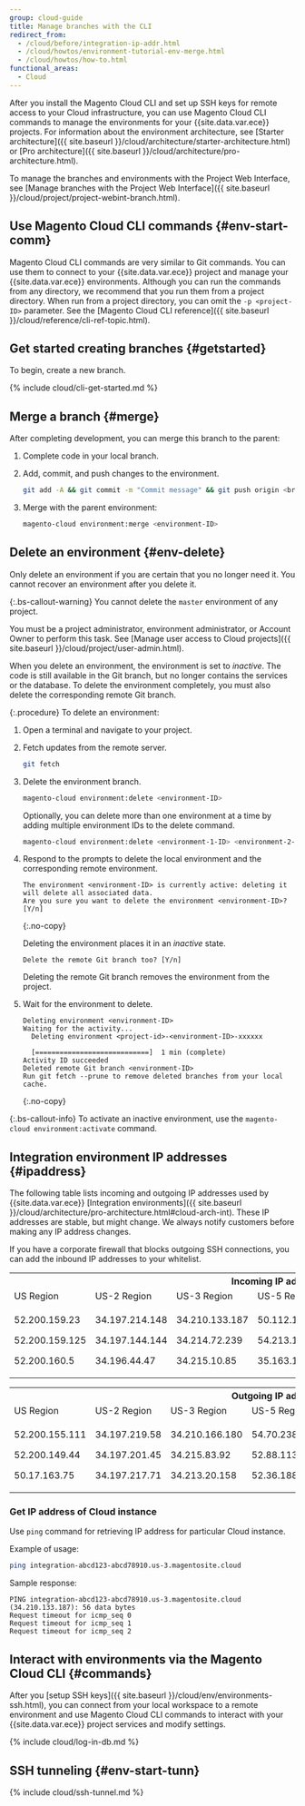 ```yaml
---
group: cloud-guide
title: Manage branches with the CLI
redirect_from:
  - /cloud/before/integration-ip-addr.html
  - /cloud/howtos/environment-tutorial-env-merge.html
  - /cloud/howtos/how-to.html
functional_areas:
  - Cloud
---
```


After you install the Magento Cloud CLI and set up SSH keys for remote access to your Cloud infrastructure, you can use Magento Cloud CLI commands to manage the environments for your {{site.data.var.ece}} projects. For information about the environment architecture, see [Starter architecture]({{ site.baseurl }}/cloud/architecture/starter-architecture.html) or [Pro architecture]({{ site.baseurl }}/cloud/architecture/pro-architecture.html).

To manage the branches and environments with the Project Web Interface, see [Manage branches with the Project Web Interface]({{ site.baseurl }}/cloud/project/project-webint-branch.html).

## Use Magento Cloud CLI commands {#env-start-comm}

Magento Cloud CLI commands are very similar to Git commands. You can use them to connect to your {{site.data.var.ece}} project and manage your {{site.data.var.ece}} environments. Although you can run the commands from any directory, we recommend that you run them from a project directory. When run from a project directory, you can omit the `-p <project-ID>` parameter. See the [Magento Cloud CLI reference]({{ site.baseurl }}/cloud/reference/cli-ref-topic.html).

## Get started creating branches {#getstarted}

To begin, create a new branch.

{% include cloud/cli-get-started.md %}

## Merge a branch {#merge}

After completing development, you can merge this branch to the parent:

1. Complete code in your local branch.

1. Add, commit, and push changes to the environment.

   ```bash
   git add -A && git commit -m "Commit message" && git push origin <branch-name>
   ```

1. Merge with the parent environment:

   ```bash
   magento-cloud environment:merge <environment-ID>
   ```

## Delete an environment {#env-delete}

Only delete an environment if you are certain that you no longer need it. You cannot recover an environment after you delete it.

{:.bs-callout-warning}
You cannot delete the `master` environment of any project.

You must be a project administrator, environment administrator, or Account Owner to perform this task. See [Manage user access to Cloud projects]({{ site.baseurl }}/cloud/project/user-admin.html).

When you delete an environment, the environment is set to _inactive_. The code is still available in the Git branch, but no longer contains the services or the database. To delete the environment completely, you must also delete the corresponding remote Git branch.

{:.procedure}
To delete an environment:

1. Open a terminal and navigate to your project.

1. Fetch updates from the remote server.

   ```bash
   git fetch
   ```

1. Delete the environment branch.

   ```bash
   magento-cloud environment:delete <environment-ID>
   ```

   Optionally, you can delete more than one environment at a time by adding multiple environment IDs to the delete command.

   ```bash
   magento-cloud environment:delete <environment-1-ID> <environment-2-ID>
   ```

1. Respond to the prompts to delete the local environment and the corresponding remote environment.

   ```terminal
   The environment <environment-ID> is currently active: deleting it will delete all associated data.
   Are you sure you want to delete the environment <environment-ID>? [Y/n]
   ```
   {:.no-copy}

   Deleting the environment places it in an _inactive_ state.

   ```terminal
   Delete the remote Git branch too? [Y/n]
   ```

   Deleting the remote Git branch removes the environment from the project.

1. Wait for the environment to delete.

   ```terminal
   Deleting environment <environment-ID>
   Waiting for the activity...
     Deleting environment <project-id>-<environment-ID>-xxxxxx

     [============================]  1 min (complete)
   Activity ID succeeded
   Deleted remote Git branch <environment-ID>
   Run git fetch --prune to remove deleted branches from your local cache.
   ```
   {:.no-copy}

{:.bs-callout-info}
To activate an inactive environment, use the `magento-cloud environment:activate` command.

## Integration environment IP addresses {#ipaddress}

The following table lists incoming and outgoing IP addresses used by {{site.data.var.ece}} [Integration environments]({{ site.baseurl }}/cloud/architecture/pro-architecture.html#cloud-arch-int). These IP addresses are stable, but might change. We always notify customers before making any IP address changes.

If you have a corporate firewall that blocks outgoing SSH connections, you can add the inbound IP addresses to your whitelist.

<table>
<tr>
<th colspan="7"><b>Incoming IP addresses</b></th>
</tr>
<tr>
<td>US Region</td>
<td>US-2 Region</td>
<td>US-3 Region</td>
<td>US-5 Region</td>
<td>EU Region</td>
<td>EU-3 Region</td>
<td>AP-3 Region</td>
</tr>
<tr>
<td>
<p>52.200.159.23</p>
<p>52.200.159.125</p>
<p>52.200.160.5</p>
</td>
<td>
<p>34.197.214.148</p>
<p>34.197.144.144</p>
<p>34.196.44.47</p>
</td>
<td>
<p>34.210.133.187</p>
<p>34.214.72.239</p>
<p>34.215.10.85</p>
</td>
<td>
<p>50.112.160.58</p>
<p>54.213.195.223</p>
<p>35.163.170.185</p>
</td>
<td>
<p>52.209.44.44</p>
<p>52.209.23.96</p>
<p>52.51.117.101</p>
</td>
<td>
<p>34.240.75.192</p>
<p>34.251.110.37</p>
<p>52.19.113.35</p>
</td>
<td>
<p>52.65.39.201</p>
<p>52.65.10.202</p>
<p>52.65.30.37</p>
</td>
</tr>
</table>

<table>
<tr>
<th colspan="7"><b>Outgoing IP addresses</b></th>
</tr>
<tr>
<td>US Region</td>
<td>US-2 Region</td>
<td>US-3 Region</td>
<td>US-5 Region</td>
<td>EU Region</td>
<td>EU-3 Region</td>
<td>AP-3 Region</td>
</tr>
<tr>
<td>
<p>52.200.155.111</p>
<p>52.200.149.44</p>
<p>50.17.163.75</p>
</td>
<td>
<p>34.197.219.58</p>
<p>34.197.201.45</p>
<p>34.197.217.71</p>
</td>
<td>
<p>34.210.166.180</p>
<p>34.215.83.92</p>
<p>34.213.20.158</p>
</td>
<td>
<p>54.70.238.217</p>
<p>52.88.113.98</p>
<p>52.36.188.230</p>
</td>
<td>
<p>52.51.163.159</p>
<p>52.209.44.60</p>
<p>52.208.156.247</p>
</td>
<td>
<p>34.240.57.142</p>
<p>52.16.140.48</p>
<p>52.209.134.55</p>
</td>
<td>
<p>52.65.143.178</p>
<p>13.54.80.197</p>
<p>52.62.224.4</p>
</td>
</tr>
</table>

### Get IP address of Cloud instance

Use `ping` command for retrieving IP address for particular Cloud instance.

Example of usage:

```bash
ping integration-abcd123-abcd78910.us-3.magentosite.cloud
```

Sample response:

```console
PING integration-abcd123-abcd78910.us-3.magentosite.cloud (34.210.133.187): 56 data bytes
Request timeout for icmp_seq 0
Request timeout for icmp_seq 1
Request timeout for icmp_seq 2
```

## Interact with environments via the Magento Cloud CLI {#commands}

After you [setup SSH keys]({{ site.baseurl }}/cloud/env/environments-ssh.html), you can connect from your local workspace to a remote environment and use Magento Cloud CLI commands to interact with your {{site.data.var.ece}} project services and modify settings.

{% include cloud/log-in-db.md %}

## SSH tunneling {#env-start-tunn}

{% include cloud/ssh-tunnel.md %}
